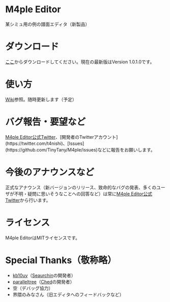 # M4ple Editor
某シミュ用の例の譜面エディタ（新製品）
# ダウンロード
[ここ](https://github.com/TinyTany/M4ple/releases)からダウンロードしてください。現在の最新版はVersion 1.0.1.0です。
# 使い方
[Wiki](https://github.com/TinyTany/M4ple/wiki)参照。随時更新します（予定）
# バグ報告・要望など
[M4ple Editor公式Twitter](https://twitter.com/m4ed_)、[開発者のTwitterアカウント](https://twitter.com/t4nishi)、[Issues](https://github.com/TinyTany/M4ple/issues)などに報告をお願いします。  
# 今後のアナウンスなど
正式なアナウンス（新バージョンのリリース、致命的なバグの発表、多くのユーザが不明・疑問に思いそうなことへの回答など）は常に[M4ple Editor公式Twitter](https://twitter.com/m4ed_)から行います。
# ライセンス
M4ple EditorはMITライセンスです。
# Special Thanks（敬称略）
* [kb10uy](https://twitter.com/kb10uy)（[Seaurchin](https://github.com/kb10uy/Seaurchin)の開発者）
* [paralleltree](https://twitter.com/paralleltree)（[Ched](https://github.com/paralleltree/Ched)の開発者）
* 空（デバッグ協力）
* 界隈のみなさん（旧エディタへのフィードバックなど）
